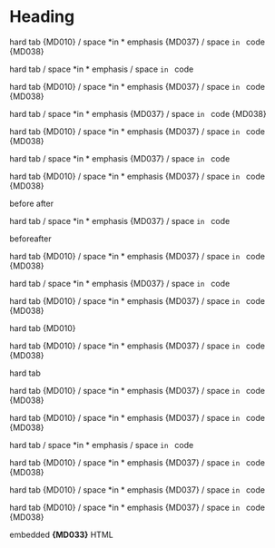 # Heading

hard	tab {MD010} / space *in * emphasis {MD037} / space `in ` code {MD038}

<!-- markdownlint-disable-->

hard	tab / space *in * emphasis / space `in ` code

<!--MARKDOWNLINT-ENABLE -->

hard	tab {MD010} / space *in * emphasis {MD037} / space `in ` code {MD038}

<!--  markdownlint-disable MD010-->

hard	tab / space *in * emphasis {MD037} / space `in ` code {MD038}

<!-- markdownlint-ENABLE  MD010  -->

hard	tab {MD010} / space *in * emphasis {MD037} / space `in ` code {MD038}

<!-- markdownlint-disable MD010 MD038 -->

hard	tab / space *in * emphasis {MD037} / space `in ` code

<!-- MARKDOWNLINT-enable  MD010  MD038  -->

hard	tab {MD010} / space *in * emphasis {MD037} / space `in ` code {MD038}

before <!-- markdownlint-disable MD010 --> <!-- markdownlint-disable MD038 --> after

hard	tab / space *in * emphasis {MD037} / space `in ` code

before<!-- markdownlint-enable MD010 --><!-- markdownlint-enable MD038 -->after

hard	tab {MD010} / space *in * emphasis {MD037} / space `in ` code {MD038}

<!-- markdownlint-disable hard_tab code -->

hard	tab / space *in * emphasis {MD037} / space `in ` code

<!-- markdownlint-enable whitespace -->

hard	tab {MD010} / space *in * emphasis {MD037} / space `in ` code {MD038}

hard	tab {MD010} <!-- markdownlint-disable --> <!-- markdownlint-enable -->

hard	tab {MD010} / space *in * emphasis {MD037} / space `in ` code {MD038}

hard	tab <!-- markdownlint-disable md010 -->
<!-- markdownlint-enable md010 -->

hard	tab {MD010} / space *in * emphasis {MD037} / space `in ` code {MD038}

<!-- markdownlint-enable -->
hard	tab {MD010} / space *in * emphasis {MD037} / space `in ` code {MD038}
<!-- markdownlint-disable -->
<!-- markdownlint-disable -->
hard	tab / space *in * emphasis / space `in ` code
<!-- markdownlint-enable -->

hard	tab {MD010} / space *in * emphasis {MD037} / space `in ` code {MD038}

<!-- markdownlint-disable NotATag no-space-in-code -->
hard	tab {MD010} / space *in * emphasis {MD037} / space `in ` code
<!-- markdownlint-enable NotATag nO-sPaCe-In-CoDe -->

hard	tab {MD010} / space *in * emphasis {MD037} / space `in ` code {MD038}

embedded <b>{MD033}</b> HTML
